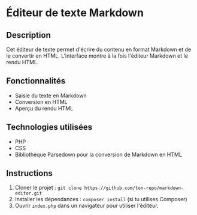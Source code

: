 # Éditeur de texte Markdown

## Description
Cet éditeur de texte permet d'écrire du contenu en format Markdown et de le convertir en HTML. L'interface montre à la fois l'éditeur Markdown et le rendu HTML.

## Fonctionnalités
- Saisie du texte en Markdown
- Conversion en HTML
- Aperçu du rendu HTML

## Technologies utilisées
- PHP
- CSS
- Bibliothèque Parsedown pour la conversion de Markdown en HTML

## Instructions
1. Cloner le projet : `git clone https://github.com/ton-repo/markdown-editor.git`
2. Installer les dépendances : `composer install` (si tu utilises Composer)
3. Ouvrir `index.php` dans un navigateur pour utiliser l'éditeur.
